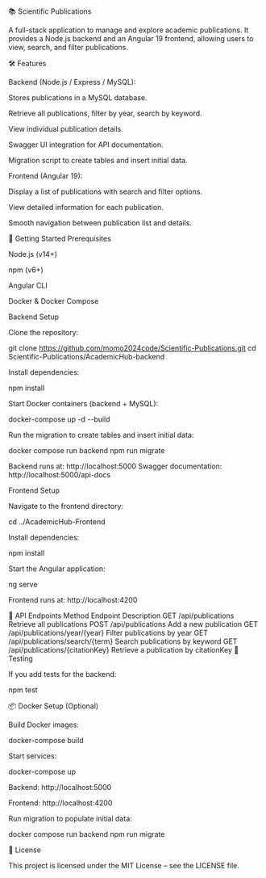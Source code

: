 📚 Scientific Publications

A full-stack application to manage and explore academic publications.
It provides a Node.js backend and an Angular 19 frontend, allowing users to view, search, and filter publications.

🛠️ Features

Backend (Node.js / Express / MySQL):

Stores publications in a MySQL database.

Retrieve all publications, filter by year, search by keyword.

View individual publication details.

Swagger UI integration for API documentation.

Migration script to create tables and insert initial data.

Frontend (Angular 19):

Display a list of publications with search and filter options.

View detailed information for each publication.

Smooth navigation between publication list and details.

🚀 Getting Started
Prerequisites

Node.js (v14+)

npm (v6+)

Angular CLI

Docker & Docker Compose

Backend Setup

Clone the repository:

git clone https://github.com/momo2024code/Scientific-Publications.git
cd Scientific-Publications/AcademicHub-backend


Install dependencies:

npm install


Start Docker containers (backend + MySQL):

docker-compose up -d --build


Run the migration to create tables and insert initial data:

docker compose run backend npm run migrate


Backend runs at: http://localhost:5000
Swagger documentation: http://localhost:5000/api-docs

Frontend Setup

Navigate to the frontend directory:

cd ../AcademicHub-Frontend


Install dependencies:

npm install


Start the Angular application:

ng serve


Frontend runs at: http://localhost:4200

📄 API Endpoints
Method	Endpoint	Description
GET	/api/publications	Retrieve all publications
POST	/api/publications	Add a new publication
GET	/api/publications/year/{year}	Filter publications by year
GET	/api/publications/search/{term}	Search publications by keyword
GET	/api/publications/{citationKey}	Retrieve a publication by citationKey
🧪 Testing

If you add tests for the backend:

npm test

📦 Docker Setup (Optional)

Build Docker images:

docker-compose build


Start services:

docker-compose up


Backend: http://localhost:5000

Frontend: http://localhost:4200

Run migration to populate initial data:

docker compose run backend npm run migrate

📄 License

This project is licensed under the MIT License – see the LICENSE file.

